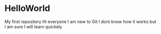# HelloWorld
My first repository
Hi everyone I am new to Git
I dont know how it works but I am sure I will learn quickely
